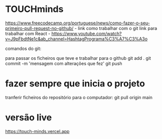 # TOUCHminds

https://www.freecodecamp.org/portuguese/news/como-fazer-o-seu-primeiro-pull-request-no-github/ - link como trabalhar com o git
link para trabalhar com React - https://www.youtube.com/watch?v=J9pFbdtNe1c&ab_channel=HashtagPrograma%C3%A7%C3%A3o

comandos do git:
 
 para passar os ficheiros que teve e trabalhar para o github
   git add .
   git commit -m 'mensagem com alterações que fez'
   git push 

#  fazer sempre que inicia o projeto 
 tranferir ficheiros do repositório para o computador: 
  git pull origin main 


#  versão live
 https://touch-minds.vercel.app
  
